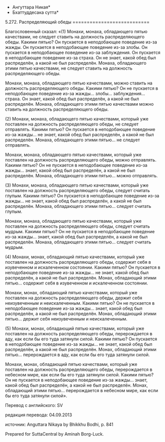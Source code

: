 * Ангуттара Никая*
* Бхаттуддесака сутта*

5\.272\. Распределяющий обеды
\=\=\=\=\=\=\=\=\=\=\=\=\=\=\=\=\=\=\=\=\=\=\=\=\=\=\=

Благословенный сказал: «\(1\) Монахи, монаха, обладающего пятью качествами, не следует ставить на должность распределяющего обеды\. Какими пятью? Он пускается в неподобающее поведение из\-за жажды\. Он пускается в неподобающее поведение из\-за злобы\. Он пускается в неподобающее поведение из\-за заблуждения\. Он пускается в неподобающее поведение из\-за страха\. Он не знает, какой обед был распределён, а какой не был распределён\. Монаха, обладающего этими пятью качествами, не следует ставить на должность распределяющего обеды\.

Монахи, монаха, обладающего пятью качествами, можно ставить на должность распределяющего обеды\. Какими пятью? Он не пускается в неподобающее поведение из\-за жажды… злобы… заблуждения… страха\. Он знает, какой обед был распределён, а какой не был распределён\. Монаха, обладающего этими пятью качествами можно ставить на должность распределяющего обеды\.

\(2\) Монахи, монаха, обладающего пятью качествами, который уже поставлен на должность распределяющего обеды, не следует отправлять\. Какими пятью? Он пускается в неподобающее поведение из\-за жажды… не знает, какой обед был распределён, а какой не был распределён\. Монаха, обладающего этими пятью… не следует отправлять\.

Монахи, монаха, обладающего пятью качествами, который уже поставлен на должность распределяющего обеды, можно отправлять\. Какими пятью? Он не пускается в неподобающее поведение из\-за жажды… знает, какой обед был распределён, а какой не был распределён\. Монаха, обладающего этими пятью… можно отправлять\.

\(3\) Монахи, монаха, обладающего пятью качествами, который уже поставлен на должность распределяющего обеды, следует считать глупым\. Какими пятью? Он пускается в неподобающее поведение из\-за жажды… не знает, какой обед был распределён, а какой не был распределён\. Монаха, обладающего этими пятью… следует считать глупым\.

Монахи, монаха, обладающего пятью качествами, который уже поставлен на должность распределяющего обеды, следует считать мудрым\. Какими пятью? Он не пускается в неподобающее поведение из\-за жажды… знает, какой обед был распределён, а какой не был распределён\. Монаха, обладающего этими пятью… следует считать мудрым\.

\(4\) Монахи, монах, обладающий пятью качествами, который уже поставлен на должность распределяющего обеды, содержит себя в изувеченном и искалеченном состоянии\. Какими пятью? Он пускается в неподобающее поведение из\-за жажды… не знает, какой обед был распределён, а какой не был распределён\. Монах, обладающий этими пятью… содержит себя в изувеченном и искалеченном состоянии\.

Монахи, монах, обладающий пятью качествами, который уже поставлен на должность распределяющего обеды, держит себя неизувеченным и неискалеченным\. Какими пятью? Он не пускается в неподобающее поведение из\-за жажды… знает, какой обед был распределён, а какой не был распределён\. Монах, обладающий этими пятью… держит себя неизувеченным и неискалеченным\.

\(5\) Монахи, монах, обладающий пятью качествами, который уже поставлен на должность распределяющего обеды, перерождается в аду, как если бы его туда затянули силой\. Какими пятью? Он пускается в неподобающее поведение из\-за жажды… не знает, какой обед был распределён, а какой не был распределён\. Монах, обладающий этими пятью… перерождается в аду, как если бы его туда затянули силой\.

Монахи, монах, обладающий пятью качествами, который уже поставлен на должность распределяющего обеды, перерождается в небесном мире, как если бы его туда затянули силой\. Какими пятью? Он не пускается в неподобающее поведение из\-за жажды… знает, какой обед был распределён, а какой не был распределён\. Монах, обладающий этими пятью… перерождается в небесном мире, как если бы его туда затянули силой»\.

Перевод с английского: SV

редакция перевода: 04\.09\.2013

источник: Anguttara Nikaya by Bhikkhu Bodhi, p\. 841

Prepared for SuttaCentral by Aminah Borg\-Luck\.